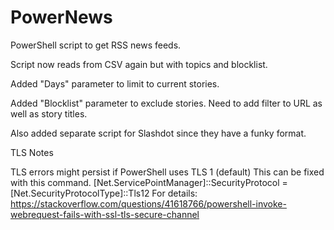 # PowerNews
PowerShell script to get RSS news feeds.

Script now reads from CSV again but with topics and blocklist.

Added "Days" parameter to limit to current stories.

Added "Blocklist" parameter to exclude stories. Need to add filter to URL as well as story titles.

Also added separate script for Slashdot since they have a funky format.

TLS Notes

TLS errors might persist if PowerShell uses TLS 1 (default)
This can be fixed with this command.
[Net.ServicePointManager]::SecurityProtocol = [Net.SecurityProtocolType]::Tls12
For details:
https://stackoverflow.com/questions/41618766/powershell-invoke-webrequest-fails-with-ssl-tls-secure-channel
